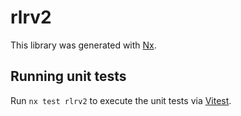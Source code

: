 # rlrv2

This library was generated with [Nx](https://nx.dev).

## Running unit tests

Run `nx test rlrv2` to execute the unit tests via [Vitest](https://vitest.dev/).
